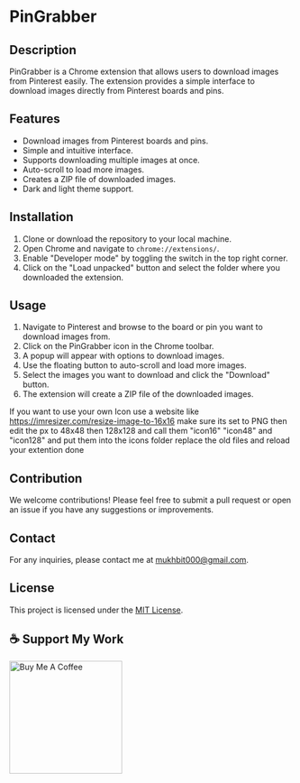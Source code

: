 # PinGrabber

## Description
PinGrabber is a Chrome extension that allows users to download images from Pinterest easily. The extension provides a simple interface to download images directly from Pinterest boards and pins.

## Features
- Download images from Pinterest boards and pins.
- Simple and intuitive interface.
- Supports downloading multiple images at once.
- Auto-scroll to load more images.
- Creates a ZIP file of downloaded images.
- Dark and light theme support.

## Installation
1. Clone or download the repository to your local machine.
2. Open Chrome and navigate to `chrome://extensions/`.
3. Enable "Developer mode" by toggling the switch in the top right corner.
4. Click on the "Load unpacked" button and select the folder where you downloaded the extension.

## Usage
1. Navigate to Pinterest and browse to the board or pin you want to download images from.
2. Click on the PinGrabber icon in the Chrome toolbar.
3. A popup will appear with options to download images.
4. Use the floating button to auto-scroll and load more images.
5. Select the images you want to download and click the "Download" button.
6. The extension will create a ZIP file of the downloaded images.

If you want to use your own Icon use a website like https://imresizer.com/resize-image-to-16x16 make sure its set to PNG then edit the px to 48x48 then 128x128 and call them 
"icon16" "icon48" and "icon128" and put them into the icons folder replace the old files and reload your extention done

## Contribution

We welcome contributions! Please feel free to submit a pull request or open an issue if you have any suggestions or improvements.

## Contact

For any inquiries, please contact me at mukhbit000@gmail.com.

## License
This project is licensed under the [MIT License](./LICENSE).


## ☕ Support My Work  
<div align="left">
  <a href="https://buymeacoffee.com/mukhbit">
    <img src="https://miro.medium.com/v2/resize:fit:1090/0*lHgOW3tB_MfDAlBf.png" alt="Buy Me A Coffee" style="width: 200px;">
  </a>
</div>
